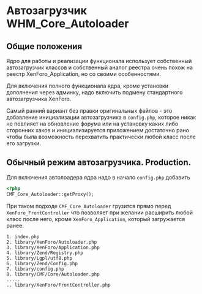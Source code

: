 Автозагрузчик WHM_Core_Autoloader
=================================
Общие положения
---------------
Ядро для работы и реализации функционала использует собственный автозагрузчик классов и собственный аналог реестра очень похож на реестр XenForo_Application, но со своими особенностями.

Для включения полного функционала ядра, кроме установки дополнения через админку, надо включить подмену стандартного автозагрузчика XenForo.

Самый ранний вариант без правки оригинальных файлов - это добавление инициализации автозагрузчика в `config.php`, которое никак не повлияет на обновление форума или на установку каких либо сторонних хаков и инициализируется приложением достаточно рано чтобы была возможность перехватить практически любой класс после его загрузки.

Обычный режим автозагрузчика. Production.
-----------------------------------------
Для включения автолоадера ядра надо в начало `config.php` добавить

~~~php
<?php
CMF_Core_Autoloader::getProxy();
~~~

При таком подходе `CMF_Core_Autoloader` грузится прямо перед `XenForo_FrontController` что позволяет при желании расширить любой класс после него, кроме `XenForo_Application`, который загружается ранее:

~~~
1. index.php
2. library/XenForo/Autoloader.php
3. library/XenForo/Application.php
4. library/Zend/Registry.php
5. library/Lgpl/utf8.php
6. library/Zend/Config.php
7. library/config.php
8. library/CMF/Core/Autoloader.php
.....
.. library/XenForo/FrontController.php
~~~
